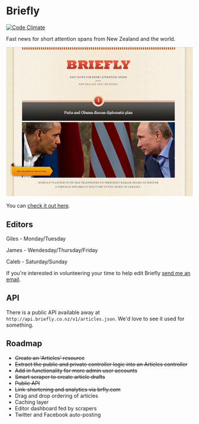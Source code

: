 # Briefly

[![Code Climate](https://codeclimate.com/github/gilest/briefly.png)](https://codeclimate.com/github/gilest/briefly)

Fast news for short attention spans from New Zealand and the world.

![Preview](preview.jpg)

You can [check it out here](http://briefly.co.nz).

## Editors

Giles - Monday/Tuesday

James - Wendesday/Thursday/Friday

Caleb - Saturday/Sunday

If you're interested in volunteering your time to help edit Briefly [send me an email](mailto:iam@gilesthompson.co.nz?subject=Editing%20Briefly).

## API

There is a public API available away at `http://api.briefly.co.nz/v1/articles.json`. We'd love to see it used for something.

## Roadmap

* ~~Create an 'Articles' resource~~
* ~~Extract the public and private controller logic into an Articles controller~~
* ~~Add in functionality for more admin user accounts~~
* ~~Smart scraper to create article drafts~~
* ~~Public API~~
* ~~Link-shortening and analytics via brfly.com~~
* Drag and drop ordering of articles
* Caching layer
* Editor dashboard fed by scrapers
* Twitter and Facebook auto-posting